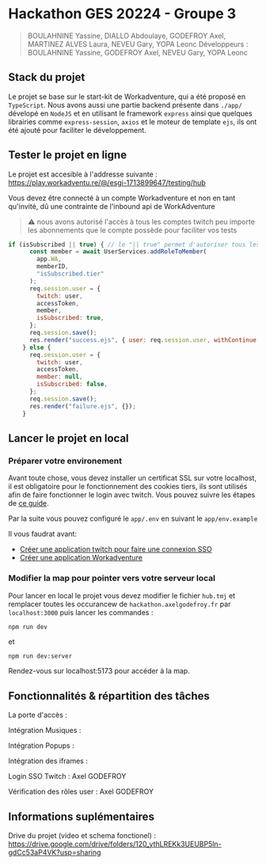 # Hackathon GES 20224 - Groupe 3

> BOULAHNINE Yassine, DIALLO  Abdoulaye, GODEFROY Axel, MARTINEZ ALVES Laura, NEVEU Gary, YOPA Leonc
> Développeurs : BOULAHNINE Yassine, GODEFROY Axel, NEVEU Gary, YOPA Leonc

## Stack du projet

Le projet se base sur le start-kit de Workadventure, qui a été proposé en `TypeScript`.
Nous avons aussi une partie backend présente dans `./app/` dévelopé en `NodeJS` et en utilisant le framework `express` ainsi que quelques librairies comme `express-session`, `axios` et le moteur de template `ejs`, ils ont été ajouté pour faciliter le développement.

## Tester le projet en ligne

Le projet est accesible à l'addresse suivante : https://play.workadventu.re/@/esgi-1713899647/testing/hub

Vous devez être connecté à un compte Workadventure et non en tant qu'invité, dû une contrainte de l'inbound api de WorkAdventure

> ⚠️ nous avons autorisé l'accès à tous les comptes twitch peu importe les abonnements que le compte possède pour faciliter vos tests
```js 
if (isSubscribed || true) { // le "|| true" permet d'autoriser tous les comptes twitch connectés
      const member = await UserServices.addRoleToMember(
        app.WA,
        memberID,
        "isSubscribed.tier"
      );
      req.session.user = {
        twitch: user,
        accessToken,
        member,
        isSubscribed: true,
      };
      req.session.save();
      res.render("success.ejs", { user: req.session.user, withContinue: true });
    } else {
      req.session.user = {
        twitch: user,
        accessToken,
        member: null,
        isSubscribed: false,
      };
      req.session.save();
      res.render("failure.ejs", {});
    }
```

## Lancer le projet en local

### Préparer votre environement

Avant toute chose, vous devez installer un certificat SSL sur votre localhost, il est obligatoire pour le fonctionnement des cookies tiers, ils sont utilisés afin de faire fonctionner le login avec twitch. Vous pouvez suivre les étapes de [ce guide](https://web.dev/articles/how-to-use-local-https?hl=fr).

Par la suite vous pouvez configuré le `app/.env` en suivant le `app/env.example`

Il vous faudrat avant:
- [Créer une application twitch pour faire une connexion SSO](https://dev.twitch.tv/console/apps)
- [Créer une application Workadventure](https://admin.workadventu.re/?view=developers)

### Modifier la map pour pointer vers votre serveur local

Pour lancer en local le projet vous devez modifier le fichier `hub.tmj` et remplacer toutes les occurancew de `hackathon.axelgodefroy.fr` par `localhost:3000` puis lancer les commandes : 
```bash
npm run dev
```
et 
```
npm run dev:server
```

Rendez-vous sur localhost:5173 pour accéder à la map.

## Fonctionnalités & répartition des tâches


La porte d'accès : 

Intégration Musiques : 

Intégration Popups : 

Intégration des iframes :

Login SSO Twitch : Axel GODEFROY

Vérification des rôles user :  Axel GODEFROY

## Informations suplémentaires

Drive du projet (video et schema fonctionel) : https://drive.google.com/drive/folders/120_ythLREKk3UEUBP5ln-gdCc53aP4VK?usp=sharing
